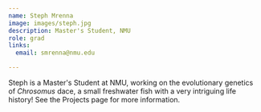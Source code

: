 ```yaml
---
name: Steph Mrenna
image: images/steph.jpg
description: Master's Student, NMU
role: grad
links:
  email: smrenna@nmu.edu

---
```


Steph is a Master's Student at NMU, working on the evolutionary genetics of <i>Chrosomus</i> dace, a small freshwater fish with a very intriguing life history! See the Projects page for more information.
